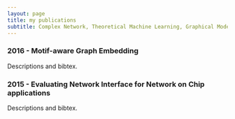 ```yaml
---
layout: page
title: my publications
subtitle: Complex Network, Theoretical Machine Learning, Graphical Models
---
```


### 2016 - Motif-aware Graph Embedding

Descriptions and bibtex.

### 2015 - Evaluating Network Interface for Network on Chip applications

Descriptions and bibtex.
